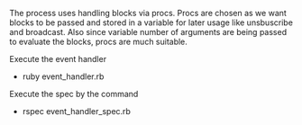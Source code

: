 The process uses handling blocks via procs.
Procs are chosen as we want blocks to be passed and stored in a variable for later usage like unsbuscribe and broadcast.
Also since variable number of arguments are being passed to evaluate the blocks, procs are much suitable.

Execute the event handler

- ruby event_handler.rb

Execute the spec by the command

- rspec event_handler_spec.rb

